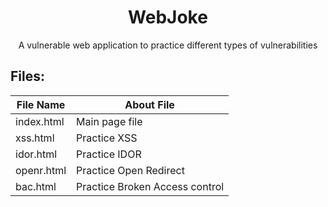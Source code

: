 <h1 align="center">WebJoke</h1>
<p align="center">A vulnerable web application to practice different types of vulnerabilities</p>

## Files:

|File Name | About File                   |  
|----------|------------------------------|
|index.html|Main page file                |
|xss.html  |Practice XSS                  |
|idor.html |Practice IDOR                 |
|openr.html|Practice Open Redirect        |
|bac.html  |Practice Broken Access control|
